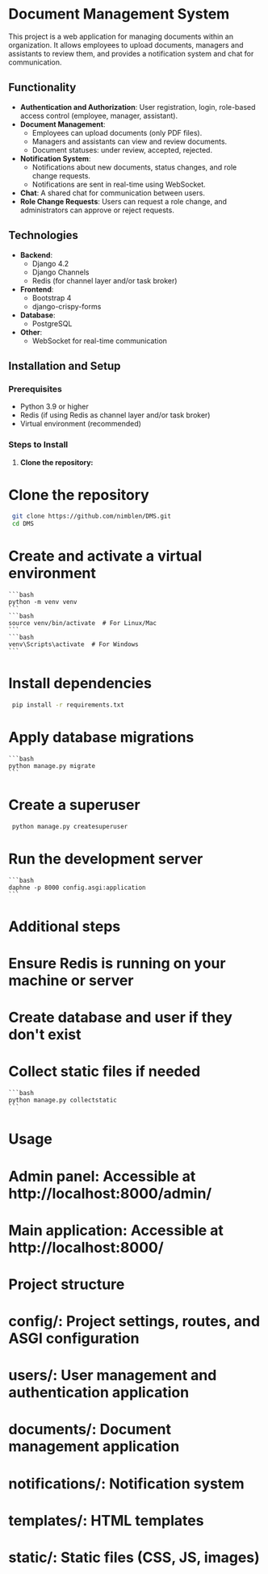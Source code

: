 # Document Management System

This project is a web application for managing documents within an organization. It allows employees to upload documents, managers and assistants to review them, and provides a notification system and chat for communication.

## **Functionality**

- **Authentication and Authorization**: User registration, login, role-based access control (employee, manager, assistant).
- **Document Management**:
  - Employees can upload documents (only PDF files).
  - Managers and assistants can view and review documents.
  - Document statuses: under review, accepted, rejected.
- **Notification System**:
  - Notifications about new documents, status changes, and role change requests.
  - Notifications are sent in real-time using WebSocket.
- **Chat**: A shared chat for communication between users.
- **Role Change Requests**: Users can request a role change, and administrators can approve or reject requests.

## **Technologies**

- **Backend**:
  - Django 4.2
  - Django Channels
  - Redis (for channel layer and/or task broker)
- **Frontend**:
  - Bootstrap 4
  - django-crispy-forms
- **Database**:
  - PostgreSQL
- **Other**:
  - WebSocket for real-time communication

## **Installation and Setup**

### **Prerequisites**

- Python 3.9 or higher
- Redis (if using Redis as channel layer and/or task broker)
- Virtual environment (recommended)

### **Steps to Install**

1. **Clone the repository:**


# Clone the repository
   ```bash
    git clone https://github.com/nimblen/DMS.git
    cd DMS
   ```

# Create and activate a virtual environment
    ```bash
    python -m venv venv
    ```
    ```bash
    source venv/bin/activate  # For Linux/Mac
    ```
    ```bash
    venv\Scripts\activate  # For Windows
    ```

# Install dependencies
   ```bash
    pip install -r requirements.txt
   ```

# Apply database migrations
    ```bash
    python manage.py migrate
    ```
# Create a superuser
   ```bash
    python manage.py createsuperuser
   ```
# Run the development server
    ```bash
    daphne -p 8000 config.asgi:application
    ```

# Additional steps
# Ensure Redis is running on your machine or server
# Create database and user if they don't exist

# Collect static files if needed
    ```bash
    python manage.py collectstatic
    ```

# Usage
# Admin panel: Accessible at http://localhost:8000/admin/
# Main application: Accessible at http://localhost:8000/

# Project structure
# config/: Project settings, routes, and ASGI configuration
# users/: User management and authentication application
# documents/: Document management application
# notifications/: Notification system
# templates/: HTML templates
# static/: Static files (CSS, JS, images)
